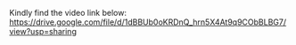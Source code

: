 Kindly find the video link below:
https://drive.google.com/file/d/1dBBUb0oKRDnQ_hrn5X4At9q9CObBLBG7/view?usp=sharing
